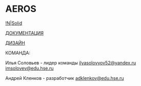 # AEROS

[!N|Solid](/Documentation/Лого.png)

[ДОКУМЕНТАЦИЯ](https://docs.google.com/document/d/1a5bV3JfiqGSDygfUMao-xR7JYxFuR6AXp-YWP5Vv6OY/edit?usp=sharing)

[ДИЗАЙН](https://www.figma.com/file/DJyazDBksPPLy8h4rYnAo3/Aeros_IOS?node-id=0%3A1)

КОМАНДА:

Илья Соловьев - лидер команды
ilyasolovyov52@yandex.ru
imsolovev@edu.hse.ru

Андрей Кленков - разработчик 
adklenkov@edu.hse.ru
